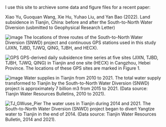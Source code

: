 I use this site to archieve some data and figure files for a recent paper:

Xiao Yu, Guoquan Wang, Xie Hu, Yuhao Liu, and Yan Bao (2022). Land subsidence in Tianjin, China: before and after the South-to-North Water Diversion (usbmitted to Geophysical Research Letter)

![image](https://user-images.githubusercontent.com/65426380/201450930-33e99e3b-6187-47d2-98e5-c96ff474a83e.png)
The locations of three routes of the South-to-North Water Diversion (SNWD) project and continuous GPS stations used in this study (JIXN, TJBD, TJWQ, QING, TJBH, and HECX). 

![GPS](https://user-images.githubusercontent.com/65426380/201450850-376da882-f6fb-4b93-99b1-205be7b503b3.jpg)
GPS-derived daily subsidence time series at five sites (JIXN, TJBD, TJBH, TJWQ, QING) in Tianjin and one site (HECX) in Cangzhou, Hebei Province. The locations of these GPS sites are marked in Figure 1.

![image](https://user-images.githubusercontent.com/65426380/201451003-9e5394d0-7782-4bf3-aa58-46f2d6825bd8.png)
Water supplies in Tianjin from 2010 to 2021. The total water supply transformed to Tianjin by the South-to-North Water Diversion (SNWD) project is approximately 7 billion m3 from 2015 to 2021. (Data source: Tianjin Water Resources Bulletins, 2010 to 2021). 

![TJ_GWuse_Pier](https://user-images.githubusercontent.com/65426380/201450842-1f6bdfaf-5788-4bc3-8ad9-55d90ccac364.png)
The water uses in Tianjin during 2014 and 2021. The South-to-North Water Diversion (SNWD) project began to divert Yangtze water to Tianjin in the end of 2014. (Data source: Tianjin Water Resources Bulletin, 2014 and 2021).
